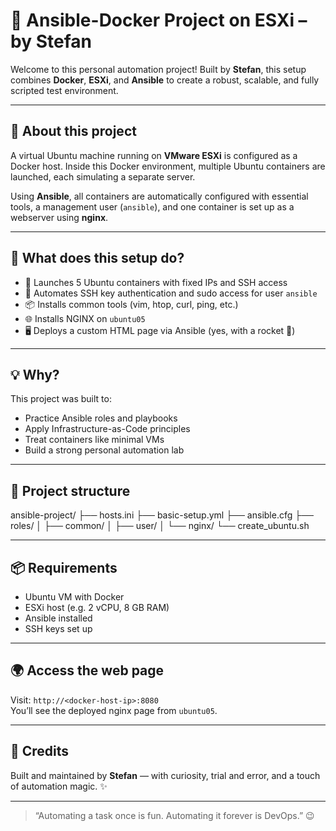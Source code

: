 # 🚀 Ansible-Docker Project on ESXi – by Stefan

Welcome to this personal automation project! Built by **Stefan**, this setup combines **Docker**, **ESXi**, and **Ansible** to create a robust, scalable, and fully scripted test environment.

---

## 🧱 About this project

A virtual Ubuntu machine running on **VMware ESXi** is configured as a Docker host. Inside this Docker environment, multiple Ubuntu containers are launched, each simulating a separate server.

Using **Ansible**, all containers are automatically configured with essential tools, a management user (`ansible`), and one container is set up as a webserver using **nginx**.

---

## 🔧 What does this setup do?

- 🔨 Launches 5 Ubuntu containers with fixed IPs and SSH access
- 🔑 Automates SSH key authentication and sudo access for user `ansible`
- 📦 Installs common tools (vim, htop, curl, ping, etc.)
- 🌐 Installs NGINX on `ubuntu05`
- 🖥️ Deploys a custom HTML page via Ansible (yes, with a rocket 🚀)

---

## 💡 Why?

This project was built to:

- Practice Ansible roles and playbooks
- Apply Infrastructure-as-Code principles
- Treat containers like minimal VMs
- Build a strong personal automation lab

---

## 📂 Project structure

ansible-project/
├── hosts.ini
├── basic-setup.yml
├── ansible.cfg
├── roles/
│ ├── common/
│ ├── user/
│ └── nginx/
└── create_ubuntu.sh


---

## 📦 Requirements

- Ubuntu VM with Docker
- ESXi host (e.g. 2 vCPU, 8 GB RAM)
- Ansible installed
- SSH keys set up

---

## 🌍 Access the web page

Visit: `http://<docker-host-ip>:8080`  
You’ll see the deployed nginx page from `ubuntu05`.

---

## 🙌 Credits

Built and maintained by **Stefan** — with curiosity, trial and error, and a touch of automation magic. ✨

---

> “Automating a task once is fun. Automating it forever is DevOps.” 😉

